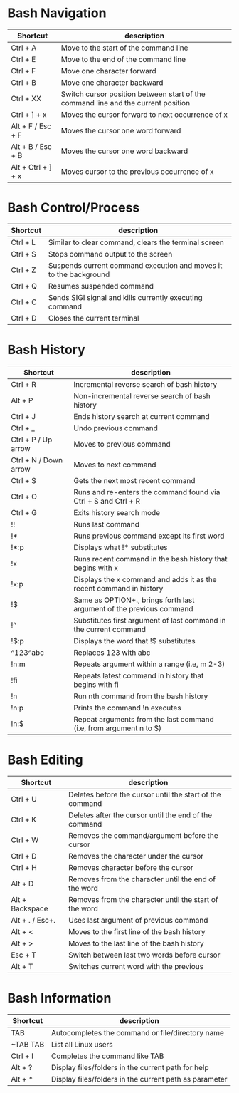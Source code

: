 # Bash Navigation

| Shortcut           | description                                                                       |
|--------------------|-----------------------------------------------------------------------------------|
| Ctrl + A           | Move to the start of the command line                                             |
| Ctrl + E           | Move to the end of the command line                                               |
| Ctrl + F           | Move one character forward                                                        |
| Ctrl + B           | Move one character backward                                                       |
| Ctrl + XX          | Switch cursor position between start of the command line and the current position |
| Ctrl + ] + x       | Moves the cursor forward to next occurrence of x                                  |
| Alt + F / Esc + F  | Moves the cursor one word forward                                                 |
| Alt + B / Esc + B  | Moves the cursor one word backward                                                |
| Alt + Ctrl + ] + x | Moves cursor to the previous occurrence of x                                      |

# Bash Control/Process

| Shortcut | description                                                       |
|----------|-------------------------------------------------------------------|
| Ctrl + L | Similar to clear command, clears the terminal screen              |
| Ctrl + S | Stops command output to the screen                                |
| Ctrl + Z | Suspends current command execution and moves it to the background |
| Ctrl + Q | Resumes suspended command                                         |
| Ctrl + C | Sends SIGI signal and kills currently executing command           |
| Ctrl + D | Closes the current terminal                                       |

# Bash History

| Shortcut              | description                                                          |
|-----------------------|----------------------------------------------------------------------|
| Ctrl + R              | Incremental reverse search of bash history                           |
| Alt + P               | Non-incremental reverse search of bash history                       |
| Ctrl + J              | Ends history search at current command                               |
| Ctrl + _              | Undo previous command                                                |
| Ctrl + P / Up arrow   | Moves to previous command                                            |
| Ctrl + N / Down arrow | Moves to next command                                                |
| Ctrl + S              | Gets the next most recent command                                    |
| Ctrl + O              | Runs and re-enters the command found via Ctrl + S and Ctrl + R       |
| Ctrl + G              | Exits history search mode                                            |
| !!                    | Runs last command                                                    |
| !*                    | Runs previous command except its first word                          |
| !*:p                  | Displays what !* substitutes                                         |
| !x                    | Runs recent command in the bash history that begins with x           |
| !x:p                  | Displays the x command and adds it as the recent command in history  |
| !$                    | Same as OPTION+., brings forth last argument of the previous command |
| !^                    | Substitutes first argument of last command in the current command    |
| !$:p                  | Displays the word that !$ substitutes                                |
| ^123^abc              | Replaces 123 with abc                                                |
| !n:m                  | Repeats argument within a range (i.e, m 2-3)                         |
| !fi                   | Repeats latest command in history that begins with fi                |
| !n                    | Run nth command from the bash history                                |
| !n:p                  | Prints the command !n executes                                       |
| !n:$                  | Repeat arguments from the last command (i.e, from argument n to $)   |

# Bash Editing

| Shortcut        | description                                              |
|-----------------|----------------------------------------------------------|
| Ctrl + U        | Deletes before the cursor until the start of the command |
| Ctrl + K        | Deletes after the cursor until the end of the command    |
| Ctrl + W        | Removes the command/argument before the cursor           |
| Ctrl + D        | Removes the character under the cursor                   |
| Ctrl + H        | Removes character before the cursor                      |
| Alt + D         | Removes from the character until the end of the word     |
| Alt + Backspace | Removes from the character until the start of the word   |
| Alt + . / Esc+. | Uses last argument of previous command                   |
| Alt + <         | Moves to the first line of the bash history              |
| Alt + >         | Moves to the last line of the bash history               |
| Esc + T         | Switch between last two words before cursor              |
| Alt + T         | Switches current word with the previous                  |

# Bash Information

| Shortcut | description                                            |
|----------|--------------------------------------------------------|
| TAB      | Autocompletes the command or file/directory name       |
| ~TAB TAB | List all Linux users                                   |
| Ctrl + I | Completes the command like TAB                         |
| Alt + ?  | Display files/folders in the current path for help     |
| Alt + *  | Display files/folders in the current path as parameter |
